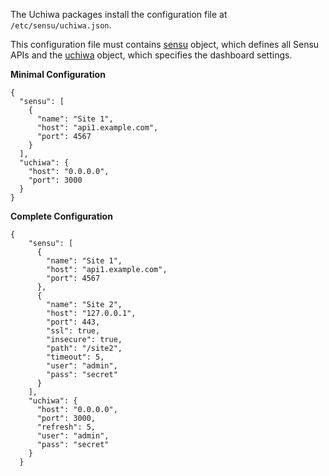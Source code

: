 The Uchiwa packages install the configuration file at `/etc/sensu/uchiwa.json`.

This configuration file must contains [sensu](configuration/sensu) object, which defines all Sensu APIs and the [uchiwa](configuration/uchiwa) object, which specifies the dashboard settings.

**Minimal Configuration**
```
{
  "sensu": [
    {
      "name": "Site 1",
      "host": "api1.example.com",
      "port": 4567
    }
  ],
  "uchiwa": {
    "host": "0.0.0.0",
    "port": 3000
  }
}
```

**Complete Configuration**
```
{
    "sensu": [
      {
        "name": "Site 1",
        "host": "api1.example.com",
        "port": 4567
      },
      {
        "name": "Site 2",
        "host": "127.0.0.1",
        "port": 443,
        "ssl": true,
        "insecure": true,
        "path": "/site2",
        "timeout": 5,
        "user": "admin",
        "pass": "secret"
      }
    ],
    "uchiwa": {
      "host": "0.0.0.0",
      "port": 3000,
      "refresh": 5,
      "user": "admin",
      "pass": "secret"
    }
  }
```
